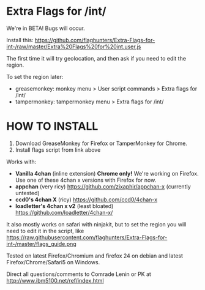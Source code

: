 Extra Flags for /int/
==========

We're in BETA! Bugs will occur.

Install this: https://github.com/flaghunters/Extra-Flags-for-int-/raw/master/Extra%20Flags%20for%20int.user.js

The first time it will try geolocation, and then ask if you need to edit the region.

To set the region later:
 - greasemonkey: monkey menu > User script commands > Extra flags for /int/
 - tampermonkey: tampermonkey menu > Extra flags for /int/

HOW TO INSTALL
==========

1. Download GreaseMonkey for Firefox or TamperMonkey for Chrome.
2. Install flags script from link above

Works with:
 - **Vanilla 4chan** (inline extension) **Chrome only!** We're working on Firefox. Use one of these 4chan x versions with Firefox for now.
 - **appchan** (very ricy) https://github.com/zixaphir/appchan-x (currently untested)
 - **ccd0's 4chan X** (ricy) https://github.com/ccd0/4chan-x
 - **loadletter's 4chan x v2** (least bloated) https://github.com/loadletter/4chan-x/

It also mostly works on safari with ninjakit, but to set the region you will need to edit it in the script, like https://raw.githubusercontent.com/flaghunters/Extra-Flags-for-int-/master/flags_guide.png

Tested on latest Firefox/Chromium and firefox 24 on debian and latest Firefox/Chrome/Safari5 on Windows.

Direct all questions/comments to Comrade Lenin or PK at http://www.ibm5100.net/ref/index.html
